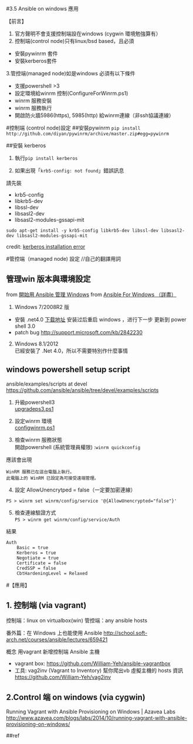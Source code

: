 #3.5 Ansible on windows 應用

【前言】  
1. 官方聲明不會支援控制端設在windows (cygwin 環境勉強算有）  
2. 控制端(control node)只有linux/bsd based，且必須
  - 安裝pywinrm 套件
  - 安裝kerberos套件  

3.管控端(managed node)如是windows 必須有以下條件
  - 支援powershell >3   
  - 設定環境給winrm 控制(ConfigureForWinrm.ps1)  
  - winrm 服務安裝  
  - winrm 服務執行  
  - 開啟防火牆5986(https), 5985(http) 給winrm連線（非ssh協議連線）

#控制端 (control node)設定
##安裝pywinrm
`pip install http://github.com/diyan/pywinrm/archive/master.zip#egg=pywinrm`

##安裝 kerberos
1. 執行`pip install kerberos`



2. 如果出現「`krb5-config: not found`」錯誤訊息

  請先裝
  - krb5-config
  -  libkrb5-dev
  -  libssl-dev
  -  libsasl2-dev
  -  libsasl2-modules-gssapi-mit

`sudo apt-get install -y krb5-config libkrb5-dev libssl-dev libsasl2-dev libsasl2-modules-gssapi-mit`
  
  credit: [kerberos installation error](http://stackoverflow.com/questions/30088355/kerberos-installation-error-error-setup-script-exited-with-error-command-i68)


#管控端（managed node) 設定 //自己的翻譯用詞

## 管理win 版本與環境設定

from [開始用 Ansible 管理 Windows](https://metavige.github.io/2016/01/19/ansible-windows-manage-start/)
from [Ansible For Windows （詳盡）](http://yumaojun03.gotoip55.com/?p=1232)

1. Windows 7/2008R2 版
 -  安裝 .net4.0 [下载地址](http://download.microsoft.com/download/B/A/4/BA4A7E71-2906-4B2D-A0E1-80CF16844F5F/dotNetFx45_Full_x86_x64.exe) 安装过后重启 windows ，进行下一步 更新到 power shell 3.0
 - patch bug http://support.microsoft.com/kb/2842230

2. Windows 8.1/2012  
已經安裝了 .Net 4.0，所以不需要特別作什麼事情


##  windows powershell setup script

ansible/examples/scripts at devel   
https://github.com/ansible/ansible/tree/devel/examples/scripts

1. 升級powershell3  
[upgradeps3.ps1](https://github.com/ansible/ansible/blob/devel/examples/scripts/upgrade_to_ps3.ps1)  

2. 設定winrm 環境  
[configwinrm.ps1](https://github.com/ansible/ansible/blob/devel/examples/scripts/ConfigureRemotingForAnsible.ps1)

3. 檢查winrm 服務狀態  
  開啟powershell (系統管理員權限) :`winrm quickconfig`

  應該會出現
```
WinRM 服務已在這台電腦上執行。
此電腦上的 WinRM 已設定為可接受遠端管理。
```

4. 設定 AllowUnencrytped = false（一定要加密連線） 

 `PS > winrm set winrm/config/service '@{AllowUnencrypted="false"}'`

5. 檢查連線驗證方式  
`PS > winrm get winrm/config/service/Auth`

  結果
```
Auth
    Basic = true
    Kerberos = true
    Negotiate = true
    Certificate = false
    CredSSP = false
    CbtHardeningLevel = Relaxed
```

#【應用】
## 1. 控制端 (via vagrant)
控制端：linux on virtualbox(win)
管控端：any ansible hosts

番外篇：在 Windows 上也能使用 Ansible
http://school.soft-arch.net/courses/ansible/lectures/659421

概念 用vagrant 新增控制端 Ansible 主機  
- vagrant box:  https://github.com/William-Yeh/ansible-vagrantbox  
- 工具: vag2inv (Vagrant to Inventory) 幫你爬出vb 虛擬主機的 hosts 資訊  
https://github.com/William-Yeh/vag2inv

## 2.Control 端 on windows (via cygwin)

Running Vagrant with Ansible Provisioning on Windows | Azavea Labs  
http://www.azavea.com/blogs/labs/2014/10/running-vagrant-with-ansible-provisioning-on-windows/

##ref
